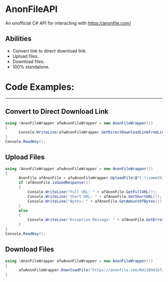 # AnonFileAPI

An unofficial C# API for interacting with https://anonfile.com/


## Abilities 
  - Convert link to direct download link.
  - Upload files.
  - Download files.
  - 100% standalone.
  
 
# Code Examples:
___
## Convert to Direct Download Link
```c#
using (AnonFileWrapper afwAnonFileWrapper = new AnonFileWrapper())
{
      Console.WriteLine(afwAnonFileWrapper.GetDirectDownloadLinkFromLink("https://anonfile.com/N411B9d1bf/badstuff.txt"));
}
Console.ReadKey();
```

## Upload Files
```c#
using (AnonFileWrapper afwAnonFileWrapper = new AnonFileWrapper())
{
      AnonFile afAnonFile = afwAnonFileWrapper.UploadFile(@"C:\\something.exe");
      if (afAnonFile.isGoodResponse())
      {
          Console.WriteLine("Full URL: " + afAnonFile.GetFullURL());
          Console.WriteLine("Short URL: " + afAnonFile.GetShortURL());
          Console.WriteLine("Bytes: " + afAnonFile.GetAmountOfBytes());
      }
      else
      {
          Console.WriteLine("Exception Message: " + afAnonFile.GetErrorMessage());
      }
}
Console.ReadKey();
```

## Download Files
```c#
using (AnonFileWrapper afwAnonFileWrapper = new AnonFileWrapper())
{
      afwAnonFileWrapper.DownloadFile("https://anonfile.com/N411B9d1bf/badstuff.txt", @"C:\Users\Username\Downloads\badstuff.txt");
}
```
